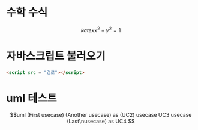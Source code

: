 # 수학 수식
$$katex
x^2 + y^2 = 1
$$

# 자바스크립트 불러오기
```html
<script src = "경로"></script>
```

# uml 테스트
$$uml
(First usecase)
(Another usecase) as (UC2)
usecase UC3
usecase (Last\nusecase) as UC4
$$
